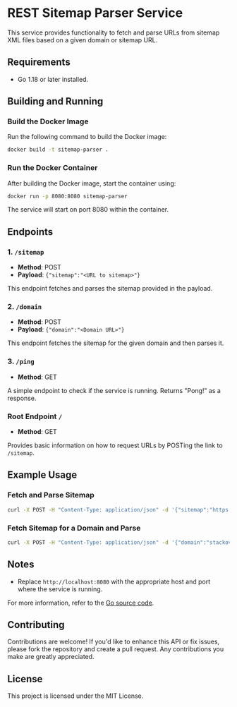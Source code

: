 
# REST Sitemap Parser Service

This service provides functionality to fetch and parse URLs from sitemap XML files based on a given domain or sitemap URL.

## Requirements

- Go 1.18 or later installed.

## Building and Running

### Build the Docker Image

Run the following command to build the Docker image:

```bash
docker build -t sitemap-parser .
```

### Run the Docker Container

After building the Docker image, start the container using:

```bash
docker run -p 8080:8080 sitemap-parser
```

The service will start on port 8080 within the container.

## Endpoints

### 1. `/sitemap`

- **Method**: POST
- **Payload**: `{"sitemap":"<URL to sitemap>"}`

This endpoint fetches and parses the sitemap provided in the payload.

### 2. `/domain`

- **Method**: POST
- **Payload**: `{"domain":"<Domain URL>"}`

This endpoint fetches the sitemap for the given domain and then parses it.

### 3. `/ping`

- **Method**: GET

A simple endpoint to check if the service is running. Returns "Pong!" as a response.

### Root Endpoint `/`

- **Method**: GET

Provides basic information on how to request URLs by POSTing the link to `/sitemap`.

## Example Usage

### Fetch and Parse Sitemap

```bash
curl -X POST -H "Content-Type: application/json" -d '{"sitemap":"https://stackovercode.com/sitemap.xml"}' http://localhost:8080/sitemap
```

### Fetch Sitemap for a Domain and Parse

```bash
curl -X POST -H "Content-Type: application/json" -d '{"domain":"stackovercode.com"}' http://localhost:8080/domain
```

## Notes

- Replace `http://localhost:8080` with the appropriate host and port where the service is running.

For more information, refer to the [Go source code](./main.go).


## Contributing

Contributions are welcome! If you'd like to enhance this API or fix issues, please fork the repository and create a pull request. Any contributions you make are greatly appreciated.

## License

This project is licensed under the MIT License.